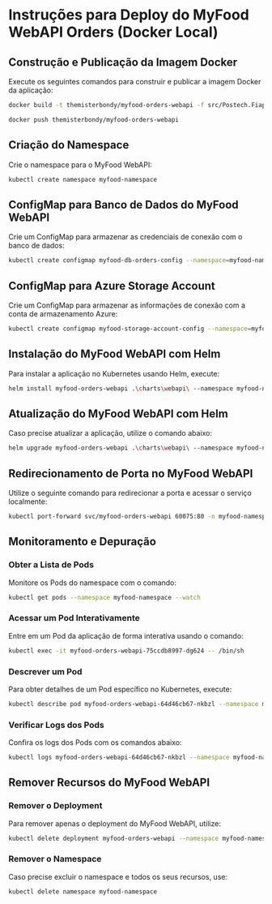 # Instruções para Deploy do MyFood WebAPI Orders (Docker Local)

## Construção e Publicação da Imagem Docker
Execute os seguintes comandos para construir e publicar a imagem Docker da aplicação:

```sh
docker build -t themisterbondy/myfood-orders-webapi -f src/Postech.Fiap.Orders.WebApi/Dockerfile .

docker push themisterbondy/myfood-orders-webapi
```

## Criação do Namespace
Crie o namespace para o MyFood WebAPI:

```sh
kubectl create namespace myfood-namespace
```

## ConfigMap para Banco de Dados do MyFood WebAPI
Crie um ConfigMap para armazenar as credenciais de conexão com o banco de dados:

```sh
kubectl create configmap myfood-db-orders-config --namespace=myfood-namespace --from-literal=ConnectionStrings__SQLConnection="Host=host.docker.internal;Database=myfooddb-orders;Username=myfooduser;Password=blueScreen@666"
```

## ConfigMap para Azure Storage Account
Crie um ConfigMap para armazenar as informações de conexão com a conta de armazenamento Azure:

```sh
kubectl create configmap myfood-storage-account-config --namespace=myfood-namespace --from-literal=AzureStorageSettings__ConnectionString="UseDevelopmentStorage=true;DevelopmentStorageProxyUri=http://host.docker.internal"
```

## Instalação do MyFood WebAPI com Helm
Para instalar a aplicação no Kubernetes usando Helm, execute:

```sh
helm install myfood-orders-webapi .\charts\webapi\ --namespace myfood-namespace
```

## Atualização do MyFood WebAPI com Helm
Caso precise atualizar a aplicação, utilize o comando abaixo:

```sh
helm upgrade myfood-orders-webapi .\charts\webapi\ --namespace myfood-namespace
```

## Redirecionamento de Porta no MyFood WebAPI
Utilize o seguinte comando para redirecionar a porta e acessar o serviço localmente:

```sh
kubectl port-forward svc/myfood-orders-webapi 60075:80 -n myfood-namespace
```

## Monitoramento e Depuração

### Obter a Lista de Pods
Monitore os Pods do namespace com o comando:

```sh
kubectl get pods --namespace myfood-namespace --watch
```

### Acessar um Pod Interativamente
Entre em um Pod da aplicação de forma interativa usando o comando:

```sh
kubectl exec -it myfood-orders-webapi-75ccdb8997-dg624 -- /bin/sh
```

### Descrever um Pod
Para obter detalhes de um Pod específico no Kubernetes, execute:

```sh
kubectl describe pod myfood-orders-webapi-64d46cb67-nkbzl --namespace myfood-namespace
```

### Verificar Logs dos Pods
Confira os logs dos Pods com os comandos abaixo:

```sh
kubectl logs myfood-orders-webapi-64d46cb67-nkbzl --namespace myfood-namespace
```

## Remover Recursos do MyFood WebAPI

### Remover o Deployment
Para remover apenas o deployment do MyFood WebAPI, utilize:

```sh
kubectl delete deployment myfood-orders-webapi --namespace myfood-namespace
```

### Remover o Namespace
Caso precise excluir o namespace e todos os seus recursos, use:

```sh
kubectl delete namespace myfood-namespace
```